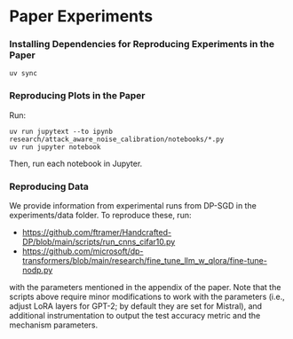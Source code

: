 # Paper Experiments

### Installing Dependencies for Reproducing Experiments in the Paper

```
uv sync
```

### Reproducing Plots in the Paper

Run:
```
uv run jupytext --to ipynb research/attack_aware_noise_calibration/notebooks/*.py
uv run jupyter notebook
```

Then, run each notebook in Jupyter.


### Reproducing Data

We provide information from experimental runs from DP-SGD in the
experiments/data folder. To reproduce these, run:

* https://github.com/ftramer/Handcrafted-DP/blob/main/scripts/run_cnns_cifar10.py
* https://github.com/microsoft/dp-transformers/blob/main/research/fine_tune_llm_w_qlora/fine-tune-nodp.py

with the parameters mentioned in the appendix of the paper. Note that the scripts above require
minor modifications to work with the parameters (i.e., adjust LoRA layers for GPT-2; by default they are set
for Mistral), and additional instrumentation to output the test accuracy metric and the mechanism parameters.
